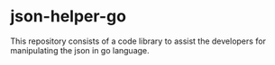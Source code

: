 # json-helper-go
This repository consists of a code library to assist the developers for manipulating the json in go language.
